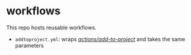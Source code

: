 # workflows

This repo hosts reusable workflows.

- `addtoproject.yml`: wraps [*actions/add-to-project*][atp] and takes the same
  parameters

[atp]: <https://github.com/actions/add-to-project>
